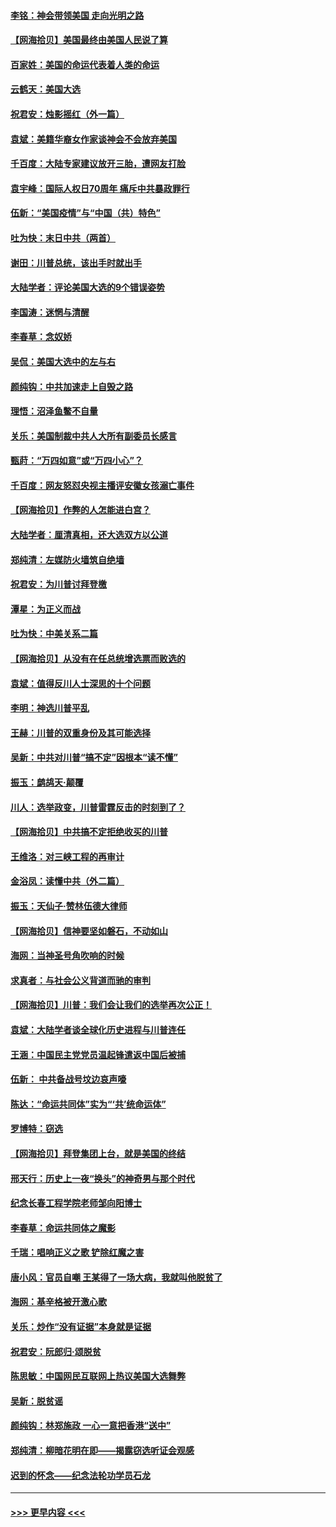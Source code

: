 #### [李铭：神会带领美国 走向光明之路](../pages/nsc993/n12618584.md?t=12141751) 
#### [【网海拾贝】美国最终由美国人民说了算](../pages/nsc993/n12617255.md?t=12141751) 
#### [百家姓：美国的命运代表着人类的命运](../pages/nsc993/n12615838.md?t=12141751) 
#### [云鹤天：美国大选](../pages/nsc993/n12615994.md?t=12141751) 
#### [祝君安：烛影摇红（外一篇）](../pages/nsc993/n12615975.md?t=12141751) 
#### [袁斌：美籍华裔女作家谈神会不会放弃美国](../pages/nsc993/n12615263.md?t=12141751) 
#### [千百度：大陆专家建议放开三胎，遭网友打脸](../pages/nsc993/n12614456.md?t=12141751) 
#### [袁宇峰：国际人权日70周年 痛斥中共暴政罪行](../pages/nsc993/n12611965.md?t=12141751) 
#### [伍新：“美国疫情”与“中国（共）特色”](../pages/nsc993/n12611463.md?t=12141751) 
#### [吐为快：末日中共（两首）](../pages/nsc993/n12611461.md?t=12141751) 
#### [谢田：川普总统，该出手时就出手](../pages/nsc993/n12610905.md?t=12141751) 
#### [大陆学者：评论美国大选的9个错误姿势](../pages/nsc993/n12609586.md?t=12141751) 
#### [李国涛：迷惘与清醒](../pages/nsc993/n12607532.md?t=12141751) 
#### [李春草：念奴娇](../pages/nsc993/n12607083.md?t=12141751) 
#### [吴侃：美国大选中的左与右](../pages/nsc993/n12607054.md?t=12141751) 
#### [颜纯钩：中共加速走上自毁之路](../pages/nsc993/n12606473.md?t=12141751) 
#### [理悟：沼泽鱼鳖不自量](../pages/nsc993/n12606454.md?t=12141751) 
#### [关乐：美国制裁中共人大所有副委员长感言](../pages/nsc993/n12606442.md?t=12141751) 
#### [甄莳：“万四如意”或“万四小心”？](../pages/nsc993/n12606091.md?t=12141751) 
#### [千百度：网友怒怼央视主播评安徽女孩溺亡事件](../pages/nsc993/n12605370.md?t=12141751) 
#### [【网海拾贝】作弊的人怎能进白宫？](../pages/nsc993/n12603546.md?t=12141751) 
#### [大陆学者：厘清真相，还大选双方以公道](../pages/nsc993/n12603475.md?t=12141751) 
#### [郑纯清：左媒防火墙筑自绝墙](../pages/nsc993/n12602226.md?t=12141751) 
#### [祝君安：为川普讨拜登檄](../pages/nsc993/n12602199.md?t=12141751) 
#### [潭星：为正义而战](../pages/nsc993/n12600926.md?t=12141751) 
#### [吐为快：中美关系二篇](../pages/nsc993/n12600908.md?t=12141751) 
#### [【网海拾贝】从没有在任总统增选票而败选的](../pages/nsc993/n12600435.md?t=12141751) 
#### [袁斌：值得反川人士深思的十个问题](../pages/nsc993/n12600332.md?t=12141751) 
#### [李明：神选川普平乱](../pages/nsc993/n12599751.md?t=12141751) 
#### [王赫：川普的双重身份及其可能选择](../pages/nsc993/n12599723.md?t=12141751) 
#### [吴新：中共对川普“搞不定”因根本“读不懂”](../pages/nsc993/n12599502.md?t=12141751) 
#### [振玉：鹧鸪天‧颠覆](../pages/nsc993/n12599494.md?t=12141751) 
#### [川人：选举政变，川普雷霆反击的时刻到了？](../pages/nsc993/n12599291.md?t=12141751) 
#### [【网海拾贝】中共搞不定拒绝收买的川普](../pages/nsc993/n12598955.md?t=12141751) 
#### [王维洛：对三峡工程的再审计](../pages/nsc993/n12598436.md?t=12141751) 
#### [金浴凤：读懂中共（外二篇）](../pages/nsc993/n12597943.md?t=12141751) 
#### [振玉：天仙子‧赞林伍德大律师](../pages/nsc993/n12597929.md?t=12141751) 
#### [【网海拾贝】信神要坚如磐石，不动如山](../pages/nsc993/n12597901.md?t=12141751) 
#### [海网：当神圣号角吹响的时候](../pages/nsc993/n12595891.md?t=12141751) 
#### [求真者：与社会公义背道而驰的审判](../pages/nsc993/n12595868.md?t=12141751) 
#### [【网海拾贝】川普：我们会让我们的选举再次公正！](../pages/nsc993/n12594930.md?t=12141751) 
#### [袁斌：大陆学者谈全球化历史进程与川普连任](../pages/nsc993/n12594690.md?t=12141751) 
#### [王涵：中国民主党党员温起锋遣返中国后被捕](../pages/nsc993/n12594540.md?t=12141751) 
#### [伍新： 中共备战号坟边哀声嚎](../pages/nsc993/n12593086.md?t=12141751) 
#### [陈达：“命运共同体”实为“‘共’统命运体”](../pages/nsc993/n12590865.md?t=12141751) 
#### [罗博特：窃选](../pages/nsc993/n12590619.md?t=12141751) 
#### [【网海拾贝】拜登集团上台，就是美国的终结](../pages/nsc993/n12589725.md?t=12141751) 
#### [邢天行：历史上一夜“换头”的神奇男与那个时代](../pages/nsc993/n12589424.md?t=12141751) 
#### [纪念长春工程学院老师邹向阳博士](../pages/nsc993/n12585390.md?t=12141751) 
#### [李春草：命运共同体之魔影](../pages/nsc993/n12585026.md?t=12141751) 
#### [千瑞：唱响正义之歌 铲除红魔之害](../pages/nsc993/n12585002.md?t=12141751) 
#### [唐小风：官员自嘲 王某得了一场大病，我就叫他脱贫了](../pages/nsc993/n12584981.md?t=12141751) 
#### [海网：基辛格被开激心歌](../pages/nsc993/n12584946.md?t=12141751) 
#### [关乐：炒作“没有证据”本身就是证据](../pages/nsc993/n12583146.md?t=12141751) 
#### [祝君安：阮郎归‧颂脱贫](../pages/nsc993/n12583119.md?t=12141751) 
#### [陈思敏：中国网民互联网上热议美国大选舞弊](../pages/nsc993/n12582845.md?t=12141751) 
#### [吴新：脱贫谣](../pages/nsc993/n12580839.md?t=12141751) 
#### [颜纯钩：林郑施政 一心一意把香港“送中”](../pages/nsc993/n12580805.md?t=12141751) 
#### [郑纯清：柳暗花明在即——揭露窃选听证会观感](../pages/nsc993/n12580795.md?t=12141751) 
#### [迟到的怀念——纪念法轮功学员石龙](../pages/nsc993/n12580245.md?t=12141751) 

----
#### [ >>> 更早内容 <<< ](../indexes/nsc993-earlier.md)
